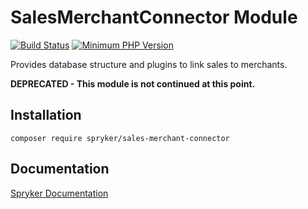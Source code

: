 # SalesMerchantConnector Module
[![Build Status](https://travis-ci.org/spryker/sales-merchant-connector.svg)](https://travis-ci.org/spryker/sales-merchant-connector)
[![Minimum PHP Version](https://img.shields.io/badge/php-%3E%3D%207.2-8892BF.svg)](https://php.net/)

Provides database structure and plugins to link sales to merchants.

**DEPRECATED - This module is not continued at this point.**

## Installation

```
composer require spryker/sales-merchant-connector
```

## Documentation

[Spryker Documentation](https://documentation.spryker.com/module_guide/overview.htm)
